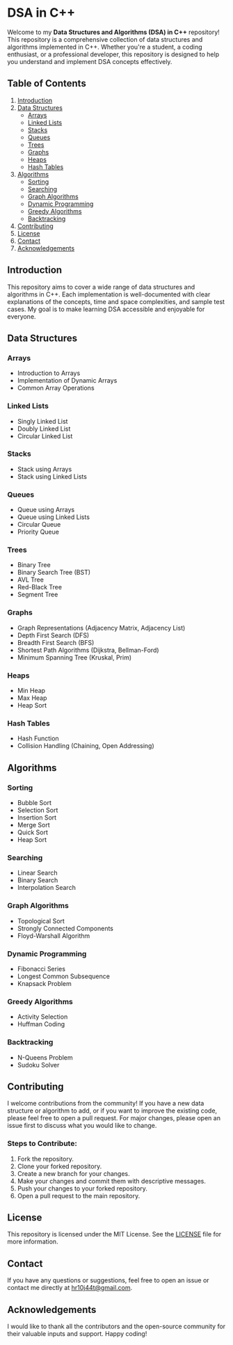 # DSA in C++

Welcome to my **Data Structures and Algorithms (DSA) in C++** repository! This repository is a comprehensive collection of data structures and algorithms implemented in C++. Whether you're a student, a coding enthusiast, or a professional developer, this repository is designed to help you understand and implement DSA concepts effectively.

## Table of Contents

1. [Introduction](#introduction)
2. [Data Structures](#data-structures)
    - [Arrays](#arrays)
    - [Linked Lists](#linked-lists)
    - [Stacks](#stacks)
    - [Queues](#queues)
    - [Trees](#trees)
    - [Graphs](#graphs)
    - [Heaps](#heaps)
    - [Hash Tables](#hash-tables)
3. [Algorithms](#algorithms)
    - [Sorting](#sorting)
    - [Searching](#searching)
    - [Graph Algorithms](#graph-algorithms)
    - [Dynamic Programming](#dynamic-programming)
    - [Greedy Algorithms](#greedy-algorithms)
    - [Backtracking](#backtracking)
4. [Contributing](#contributing)
5. [License](#license)
6. [Contact](#contact)
7. [Acknowledgements](#acknowledgements)

## Introduction

This repository aims to cover a wide range of data structures and algorithms in C++. Each implementation is well-documented with clear explanations of the concepts, time and space complexities, and sample test cases. My goal is to make learning DSA accessible and enjoyable for everyone.

## Data Structures

### Arrays
- Introduction to Arrays
- Implementation of Dynamic Arrays
- Common Array Operations

### Linked Lists
- Singly Linked List
- Doubly Linked List
- Circular Linked List

### Stacks
- Stack using Arrays
- Stack using Linked Lists

### Queues
- Queue using Arrays
- Queue using Linked Lists
- Circular Queue
- Priority Queue

### Trees
- Binary Tree
- Binary Search Tree (BST)
- AVL Tree
- Red-Black Tree
- Segment Tree

### Graphs
- Graph Representations (Adjacency Matrix, Adjacency List)
- Depth First Search (DFS)
- Breadth First Search (BFS)
- Shortest Path Algorithms (Dijkstra, Bellman-Ford)
- Minimum Spanning Tree (Kruskal, Prim)

### Heaps
- Min Heap
- Max Heap
- Heap Sort

### Hash Tables
- Hash Function
- Collision Handling (Chaining, Open Addressing)

## Algorithms

### Sorting
- Bubble Sort
- Selection Sort
- Insertion Sort
- Merge Sort
- Quick Sort
- Heap Sort

### Searching
- Linear Search
- Binary Search
- Interpolation Search

### Graph Algorithms
- Topological Sort
- Strongly Connected Components
- Floyd-Warshall Algorithm

### Dynamic Programming
- Fibonacci Series
- Longest Common Subsequence
- Knapsack Problem

### Greedy Algorithms
- Activity Selection
- Huffman Coding

### Backtracking
- N-Queens Problem
- Sudoku Solver

## Contributing

I welcome contributions from the community! If you have a new data structure or algorithm to add, or if you want to improve the existing code, please feel free to open a pull request. For major changes, please open an issue first to discuss what you would like to change.

### Steps to Contribute:
1. Fork the repository.
2. Clone your forked repository.
3. Create a new branch for your changes.
4. Make your changes and commit them with descriptive messages.
5. Push your changes to your forked repository.
6. Open a pull request to the main repository.

## License

This repository is licensed under the MIT License. See the [LICENSE](LICENSE) file for more information.

## Contact

If you have any questions or suggestions, feel free to open an issue or contact me directly at [hr10j44t@gmail.com](mailto:hr10j44t@gmail.com).

## Acknowledgements

I would like to thank all the contributors and the open-source community for their valuable inputs and support. Happy coding!

